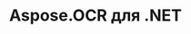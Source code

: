 ---
title: Aspose.OCR для .NET
type: docs
weight: 10
url: /ru/net/
keywords: "Aspose.OCR for .NET, Aspose OCR, Aspose API Reference."
description: Aspose.OCR для .NET — это компонент распознавания символов, который позволяет разработчикам добавлять функциональные возможности OCR в свои приложения .NET, используя простой набор классов.
is_root: true
---